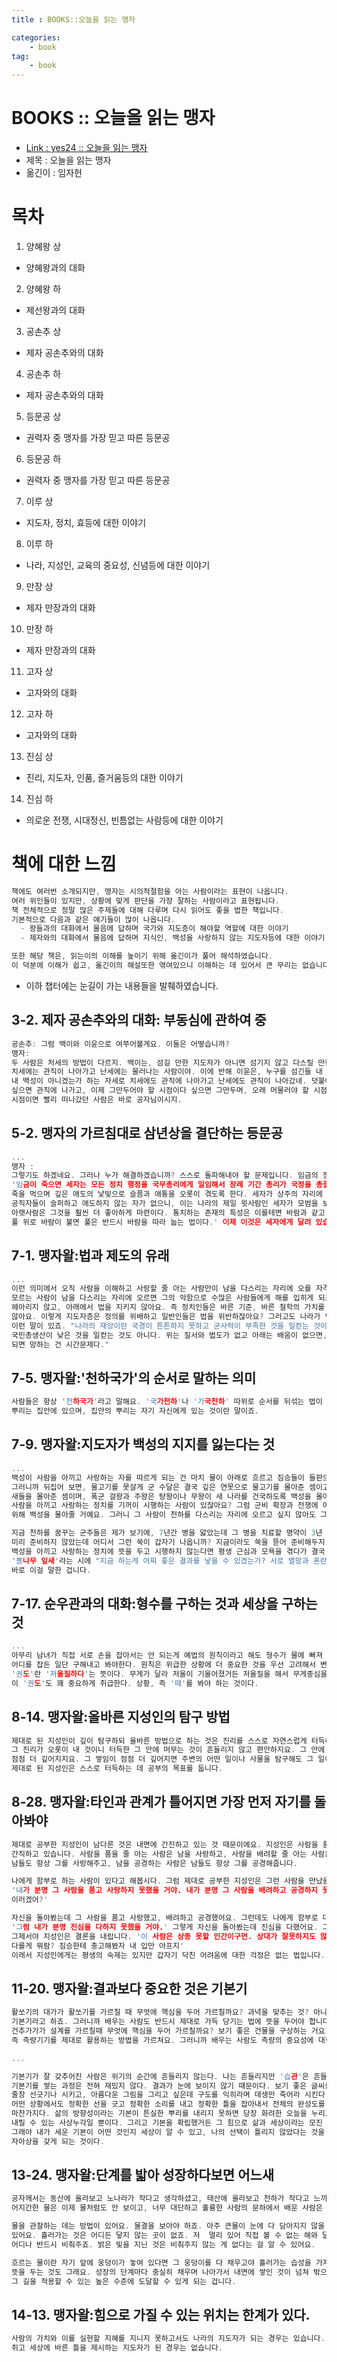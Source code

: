 ```yaml
---
title : BOOKS::오늘을 읽는 맹자

categories:
    - book
tag:
    - book
---
```

# BOOKS :: 오늘을 읽는 맹자
- [Link : yes24 :: 오늘을 읽는 맹자](http://www.yes24.com/Product/Goods/69049266)
- 제목 : 오늘을 읽는 맹자
- 옮긴이 : 임자헌

# 목차

1. 양혜왕 상
  - 양혜왕과의 대화
2. 양혜왕 하
  - 제선왕과의 대화
3. 공손추 상
  - 제자 공손추와의 대화
4. 공손추 하
  - 제자 공손추와의 대화
5. 등문공 상
  - 권력자 중 맹자를 가장 믿고 따른 등문공
6. 등문공 하
  - 권력자 중 맹자를 가장 믿고 따른 등문공
7. 이루 상
  - 지도자, 정치, 효등에 대한 이야기
8. 이루 하
  - 나라, 지성인, 교육의 중요성, 신념등에 대한 이야기
9. 만장 상
  - 제자 만장과의 대화
10. 만장 하
  - 제자 만장과의 대화
11. 고자 상
  - 고자와의 대화
12. 고자 하
  - 고자와의 대화
13. 진심 상
  - 진리, 지도자, 인품, 즐거움등의 대한 이야기
14. 진심 하
  - 의로운 전쟁, 시대정신, 빈틈없는 사람등에 대한 이야기


# 책에 대한 느낌

```cpp
책에도 여러번 소개되지만, 맹자는 시의적절함을 아는 사람이라는 표현이 나옵니다.
여러 위인들이 있지만, 상황에 맞게 판단을 가장 잘하는 사람이라고 표현됩니다.
책 전체적으로 정말 많은 주제들에 대해 다루며 다시 읽어도 좋을 법한 책입니다.
기본적으로 다음과 같은 얘기들이 많이 나옵니다.
  - 왕들과의 대화에서 물음에 답하며 국가와 지도층이 해야할 역할에 대한 이야기
  - 제자와의 대화에서 물음에 답하며 지식인, 백성을 사랑하지 않는 지도자등에 대한 이야기

또한 해당 책은, 읽는이의 이해를 높이기 위해 옮긴이가 풀어 해석하였습니다.
이 덕분에 이해가 쉽고, 옮긴이의 해설또한 엮여있으니 이해하는 데 있어서 큰 무리는 없습니다.
```

- 이하 챕터에는 눈길이 가는 내용들을 발췌하였습니다.

## 3-2. 제자 공손추와의 대화: 부동심에 관하여 중

```cpp
공손추: 그럼 백이와 이윤으로 여쭈어볼게요. 이들은 어떻습니까?
맹자:
두 사람은 처세의 방법이 다르지. 백이는, 섬길 만한 지도자가 아니면 섬기지 않고 다스릴 만한 백성이 아니면 다스리지 않아서
치세에는 관직이 나아가고 난세에는 물러나는 사람이야. 이에 반해 이윤은, 누구를 섬긴들 내 지도자가 아니겠으며 누구를 다스린들
내 백성이 아니겠는가 하는 자세로 치세에도 관직에 나아가고 난세에도 관직이 나아갔네. 덧붙여 말해주면, 관직에 나가야 할 시점이다
싶으면 관직에 나가고, 이제 그만두어야 할 시점이다 싶으면 그만두며, 오래 머물러야 할 시점이면 오래 머무르고, 빨리 떠나야 할
시점이면 빨리 떠나갔던 사람은 바로 공자님이시지. 
```

## 5-2. 맹자의 가르침대로 삼년상을 결단하는 등문공

```cpp
...
맹자 :
그렇기도 하겠네요. 그러나 누가 해결하겠습니까? 스스로 돌파해내야 할 문제입니다. 임금의 장례에 대해 공자님은 이렇게 말씀하셨습니다.
'임금이 죽으면 세자는 모든 정치 행정을 국무총리에게 일임해서 장례 기간 총리가 국정을 총괄하게 하고, 자신은 평소하던 식사 대신 
죽을 먹으며 깊은 애도의 낯빛으로 슬픔과 애통을 오롯이 겪도록 한다. 세자가 상주의 자리에 나아가 절절히 곡을 하면 모든 정치인들과
공직자들이 슬퍼하고 애도하지 않는 자가 없으니, 이는 나라의 제일 윗사람인 세자가 모범을 보였기 때문이다. 윗사람이 무언가를 좋아하면
아랫사람은 그것을 훨씬 더 좋아하게 마련이다. 통치하는 존재의 특성은 이를테면 바람과 같고 통치받는 존재의 특성은 이를테면 풀과 같다.
풀 위로 바람이 불면 풀은 반드시 바람을 따라 눕는 법이다.' 이제 이것은 세자에게 달려 있습니다.
```

## 7-1. 맹자왈:법과 제도의 유래

```cpp
...
이런 의미에서 오직 사람을 이해하고 사랑할 줄 아는 사람만이 남을 다스리는 자리에 오를 자격이 있다고 하겠습니다. 사람을 사랑할 줄
모르는 사람이 남을 다스리는 자리에 오르면 그의 악함으로 수많은 사람들에게 해를 입히게 되죠. 그러니까 위에서 바른 기준, 바른 철학으로
헤아리지 않고, 아래에서 법을 지키지 않아요. 즉 정치인들은 바른 기준, 바른 철학의 가치를 믿지 않고, 실무자들은 실제 각종 제도들을 믿지
않아요. 이렇게 지도자층은 정의를 위배하고 일반인들은 법을 위반하잖아요? 그러고도 나라가 남아난다면 그건 순전히 운빨이죠. 그래서
이런 말이 있죠. "나라의 재앙이란 국경이 튼튼하지 못하고 군사력이 부족한 것을 일컫는 것이 아니고, 땅덩이가 확장되지 못하거나 
국민총생산이 낮은 것을 일컫는 것도 아니다. 위는 질서와 법도가 없고 아래는 배움이 없으면, 공동체를 해치는 백성이 일어날 것이니, 이렇게
되면 망하는 건 시간문제다."
```

## 7-5. 맹자왈:'천하국가'의 순서로 말하는 의미

```cpp
사람들은 항상 '천하국가'라고 말해요. '국가천하'나 '가국천하' 따위로 순서를 뒤섞는 법이 없죠. 결국 천하의 뿌리는 나라에 있고, 나라의
뿌리는 집안에 있으며, 집안의 뿌리는 자기 자신에게 있는 것이란 말이죠.
```

## 7-9. 맹자왈:지도자가 백성의 지지를 잃는다는 것

```cpp
...
백성이 사람을 아끼고 사랑하는 자를 따르게 되는 건 마치 물이 아래로 흐르고 짐승들이 들판으로 내닫는 것처럼 자연스러운 이치에요.
그러니까 뒤집어 보면, 물고기를 못살게 군 수달은 결국 깊은 연못으로 물고기를 몰아준 셈이고, 새들에게 위협이 되는 새매는 숲으로
새들을 몰아준 셈이며, 폭군 걸왕과 주왕은 탕왕이나 무왕이 새 나라를 건국하도록 백성을 몰아준 셈이죠. 이제 만약 세상의 군주들 중에
사람을 아끼고 사랑하는 정치를 기꺼이 시행하는 사람이 있잖아요? 그럼 군비 확장과 전쟁에 여념이 없는 각국의 군주들은 바로 그 사람을
위해 백성을 몰아줄 거예요. 그러니 그 사람이 천하를 다스리는 자리에 오르고 싶지 않아도 그렇게 될 수밖에 없겠죠.

지금 천하를 꿈꾸는 군주들은 제가 보기에, 7년간 병을 앓았는데 그 병을 치료할 명약이 3년 말린 쑥이라 그걸 구하고 있는 상황이에요.
미리 준비하지 않았는데 어디서 그런 쑥이 갑자기 나옵니까? 지금이라도 쑥을 뜯어 준비해두지 않으면 영영 구할 수 없죠. 평상시에
백성을 아끼고 사랑하는 정치에 뜻을 두고 시행하지 않는다면 평생 근심과 모욕을 겪다가 결국 죽고 망하게 될 것입니다. '시경' '대아'의
'뽕나무 잎새'라는 시에 "지금 하는게 어찌 좋은 결과를 낳을 수 있겠는가? 서로 멸망과 혼란에 빠질 뿐이지"라는 구절이 있는데,
바로 이걸 말한 겁니다.
```


## 7-17. 순우관과의 대화:형수를 구하는 것과 세상을 구하는 것

```cpp
...
아무리 남녀가 직접 서로 손을 잡아서는 안 되는게 예법의 원칙이라고 해도 형수가 물에 빠져 생사를 넘나드는 경우에는 당연히 손을 잡든 
어디를 잡든 일단 구해내고 봐야한다. 원칙은 위급한 상황에 더 중요한 것을 우선 고려해서 변용할 필요가 있는데 이를 '권도'라고 한다.
'권도'란 '저울질하다'는 뜻이다. 무게가 달라 저울이 기울어졌거든 저울질을 해서 무게중심을 찾아야 한다. 유학에서는 원칙도 중요시하지만
이 '권도'도 꽤 중요하게 취급한다. 상황, 즉 '때'를 봐야 하는 것이다. 
```

## 8-14. 맹자왈:올바른 지성인의 탐구 방법

```cpp
제대로 된 지성인이 깊이 탐구하되 올바른 방법으로 하는 것은 진리를 스스로 자연스럽게 터득하고자 해서입니다. 스스로 자연스럽게 터득하면
그 진리가 오롯이 내 것이니 터득한 그 안에 머무는 것이 흔들리지 않고 편안하지요. 그 안에 머무는 것이 흔들리지 않고 편안하면 그 쌓임이
점점 더 깊어지지요. 그 쌓임이 점점 더 깊어지면 주변의 어떤 일이나 사물을 탐구해도 그 일이나 사물의 핵심을 파악하게 되고요. 그래서
제대로 된 지성인은 스스로 터득하는 데 공부의 목표를 둡니다.
```

## 8-28. 맹자왈:타인과 관계가 틀어지면 가장 먼저 자기를 돌아봐야

```cpp
제대로 공부한 지성인이 남다른 것은 내면에 간진하고 있는 것 때문이에요. 지성인은 사람을 품을 줄 아는 마음과 사람을 배려할 줄 아는 마음을
간직하고 있습니다. 사람을 품을 줄 아는 사람은 남을 사랑하고, 사람을 배려할 줄 아는 사람은 남을 공경하지요. 이렇게 남을 사랑하는 사람은
남들도 항상 그를 사랑해주고, 남을 공경하는 사람은 남들도 항상 그를 공경해줍니다.

나에게 함부로 하는 사람이 있다고 해봅시다. 그럼 제대로 공부한 지성인은 그런 사람을 만났을때 먼저 반드시 자기 자신을 돌아봅니다.
'내가 분명 그 사람을 품고 사랑하지 못했을 거야. 내가 분명 그 사람을 배려하고 공경하지 못했을 거야. 그렇지 않다면 이 사람이 나에게 왜
이러겠어?'

자신을 돌아봤는데 그 사람을 품고 사랑했고, 배려하고 공경했어요. 그런데도 나에게 함부로 대하는게 여전해요. 지성인은 다시 자신을 돌아봅니다.
'그럼 내가 분명 진심을 다하지 못했을 거야.' 그렇게 자신을 돌아봤는데 진심을 다했어요. 그런데도 나에게 함부로 하는게 여전한 거예요.
그제서야 지성인은 결론을 내립니다. '이 사람은 상종 못할 인간이구먼. 상대가 잘못하지도 않았는데 막무가내로 이렇게 행동한다면 짐슴이나
다를게 뭐람? 짐승한테 충고해봤자 내 입만 아프지'
이래서 지성인에게는 평생의 숙제는 있지만 갑자기 닥친 어려움에 대한 걱정은 없는 법입니다.
```

## 11-20. 맹자왈:결과보다 중요한 것은 기본기

```cpp
활쏘기의 대가가 활쏘기를 가르칠 때 무엇에 핵심을 두어 가르칠까요? 과녁을 맞추는 것? 아니죠. 활을 제대로 가득 당기는 법을 가르쳐요.
기본기라고 하죠. 그러니까 배우는 사람도 반드시 제대로 가득 당기는 법에 뜻을 두어야 합니다.
건추가가가 설계를 가르칠때 무엇에 핵심을 두어 가르칠까요? 보기 좋은 건물을 구상하는 거요? 아니죠. 측량을 정확히 해서 구현하는 방법,
즉 측량기기를 제대로 활용하는 방법을 가르쳐요. 그러니까 배우는 사람도 측량의 중요성에 대한 이해와 측량기기 활용에서 시작해야 하는 거죠.

...

기본기가 잘 갖추어진 사람은 위기의 순간에 흔들리지 않는다. 나는 흔들리지만 '습관'은 흔들리지 않기 때문이다. 기본기의 중요함은 여기에 있다.
기본기를 쌓는 과정은 전혀 재밌지 않다. 결과가 눈에 보이지 않기 때문이다. 보기 좋은 글씨를 쓰고 싶은데 붓 쓰는 기본기를 익히라며
줄창 선긋기나 시키고, 아름다운 그림을 그리고 싶은데 구도를 익히라며 데생만 죽어라 시킨다. 그러나 이 기본기들이 나중에 저력이 된다.
어떤 상황에서도 정확한 선을 긋고 정확한 소리를 내고 정확한 틀을 잡아내서 전체의 완성도를 바꿔놓는 힘이 되는 것이다. 개인의 성장도
마찬가지다. 삶의 방향성이라는 기본이 튼실한 뿌리를 내리지 못하면 당장 화려한 오늘을 누리고 있더라도 그건 환경이 흔들리면 순식간에 무너져
내릴 수 있는 사상누각일 뿐이다. 그리고 기본을 확립했거든 그 힘으로 삶과 세상이라는 모진 비바람을 겪어내며 기어이 성장해야만 한다. 
그래야 내가 세운 기본이 어떤 것인지 세상이 알 수 있고, 나의 선택이 틀리지 않았다는 것을 스스로 알 수 있다. 이 상호작용 속에서 건강한
자아상을 갖게 되는 것이다.
```

## 13-24. 맹자왈:단계를 밟아 성장하다보면 어느새

```cpp
공자께서는 동산에 올라보고 노나라가 작다고 생각하셨고, 태산에 올라보고 천하가 작다고 느끼셨죠. 그런 거예요. 저 큰 바다를 본 사람에게는
어지간한 물은 이제 물처럼도 안 보이고, 너무 대단하고 훌륭한 사람의 문하에서 배운 사람은 어지간한 이론은 말처럼도 안 느껴지죠.

물을 관찰하는 데는 방법이 있어요. 물결을 보아야 하죠. 아주 큰물이 눈에 다 담아지지 않을 때 물결을 보면 그것이 흘러가고 있다는 것을 알 수
있어요. 흘러가는 것은 어디든 닿지 않는 곳이 없죠. 저  멀리 있어 직접 볼 수 없는 해와 달은 밝은 빛이 있어요. 그래서 빛을 용납하는 곳이면
어디나 반드시 비춰주죠. 밝은 빛을 지닌 것은 비춰주지 않는 게 없다는 걸 알 수 있어요.

흐르는 물이란 자기 앞에 웅덩이가 놓여 있다면 그 웅덩이를 다 채우고야 흘러가는 습성을 가지고 있습니다. 참다운 지성인이 인간의 옳은 길에
뜻을 두는 것도 그래요. 성장의 단계마다 충실히 채우며 나아가서 내면에 쌓인 것이 넘쳐 밖으로 드러나는 수준이 되어야만 언제든 어떤 일에든
그 길을 적용할 수 있는 높은 수준에 도달할 수 있게 되는 겁니다.
```

## 14-13. 맹자왈:힘으로 가질 수 있는 위치는 한계가 있다.

```cpp
사람의 가치와 이를 실현할 지혜를 지니지 못하고서도 나라의 지도자가 되는 경우는 있습니다. 그러나 그런 능력이 없으면서 세계의 판세를 손에
쥐고 세상에 바른 틀을 제시하는 지도자가 된 경우는 없습니다.
```
